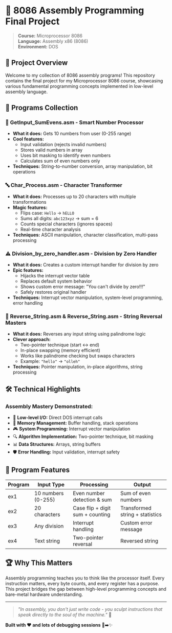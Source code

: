 # 🎯 8086 Assembly Programming Final Project

> **Course:** Microprocessor 8086  
> **Language:** Assembly x86 (8086)  
> **Environment:** DOS  

## 🚀 Project Overview

Welcome to my collection of 8086 assembly programs! This repository contains the final project for my Microprocessor 8086 course, showcasing various fundamental programming concepts implemented in low-level assembly language.

## 📁 Programs Collection

### 🔢 **GetInput_SumEvens.asm** - Smart Number Processor
- **What it does:** Gets 10 numbers from user (0-255 range)
- **Cool features:** 
  - Input validation (rejects invalid numbers)
  - Stores valid numbers in array
  - Uses bit masking to identify even numbers
  - Calculates sum of even numbers only
- **Techniques:** String-to-number conversion, array manipulation, bit operations

### 🔤 **Char_Process.asm** - Character Transformer
- **What it does:** Processes up to 20 characters with multiple transformations
- **Magic features:**
  - Flips case: `Hello` → `hELLO`
  - Sums all digits: `abc123xyz` → sum = 6
  - Counts special characters (ignores spaces)
  - Real-time character analysis
- **Techniques:** ASCII manipulation, character classification, multi-pass processing

### ⚠️ **Division_by_zero_handler.asm** - Division by Zero Handler
- **What it does:** Creates a custom interrupt handler for division by zero
- **Epic features:**
  - Hijacks the interrupt vector table
  - Replaces default system behavior
  - Shows custom error message: "You can't divide by zero!!!"
  - Safely restores original handler
- **Techniques:** Interrupt vector manipulation, system-level programming, error handling

### 🔄 **Reverse_String.asm & Reverse_String.asm** - String Reversal Masters
- **What it does:** Reverses any input string using palindrome logic
- **Clever approach:**
  - Two-pointer technique (start ↔ end)
  - In-place swapping (memory efficient)
  - Works like palindrome checking but swaps characters
  - Example: `"hello"` → `"olleh"`
- **Techniques:** Pointer manipulation, in-place algorithms, string processing

## 🛠️ Technical Highlights

### **Assembly Mastery Demonstrated:**
- 🔧 **Low-level I/O:** Direct DOS interrupt calls
- 🧠 **Memory Management:** Buffer handling, stack operations
- 🎮 **System Programming:** Interrupt vector manipulation
- 🔍 **Algorithm Implementation:** Two-pointer technique, bit masking
- 📊 **Data Structures:** Arrays, string buffers
- 🛡️ **Error Handling:** Input validation, interrupt safety

## 🎨 Program Features

| Program | Input Type | Processing | Output |
|---------|------------|------------|---------|
| ex1 | 10 numbers (0-255) | Even number detection & sum | Sum of even numbers |
| ex2 | 20 characters | Case flip + digit sum + counting | Transformed string + statistics |
| ex3 | Any division | Interrupt handling | Custom error message |
| ex4 | Text string | Two-pointer reversal | Reversed string |



## 🏆 Why This Matters

Assembly programming teaches you to think like the processor itself. Every instruction matters, every byte counts, and every register has a purpose. This project bridges the gap between high-level programming concepts and bare-metal hardware understanding.

---

> *"In assembly, you don't just write code - you sculpt instructions that speak directly to the soul of the machine."* 🤖

**Built with ❤️ and lots of debugging sessions** 🐛➡️✨
